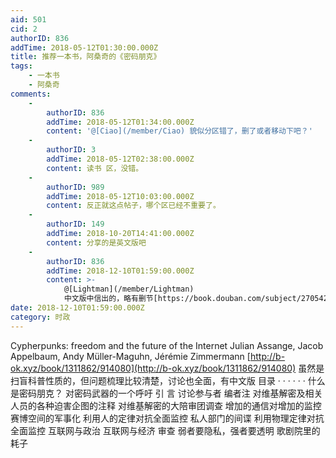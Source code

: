 ```yaml
---
aid: 501
cid: 2
authorID: 836
addTime: 2018-05-12T01:30:00.000Z
title: 推荐一本书，阿桑奇的《密码朋克》
tags:
    - 一本书
    - 阿桑奇
comments:
    -
        authorID: 836
        addTime: 2018-05-12T01:34:00.000Z
        content: '@[Ciao](/member/Ciao) 貌似分区错了，删了或者移动下吧？'
    -
        authorID: 3
        addTime: 2018-05-12T02:38:00.000Z
        content: 读书 区，没错。
    -
        authorID: 989
        addTime: 2018-05-12T10:03:00.000Z
        content: 反正就这点帖子，哪个区已经不重要了。
    -
        authorID: 149
        addTime: 2018-10-20T14:41:00.000Z
        content: 分享的是英文版吧
    -
        authorID: 836
        addTime: 2018-12-10T01:59:00.000Z
        content: >-
            @[Lightman](/member/Lightman)
            中文版中信出的，略有删节[https://book.douban.com/subject/27054249/](https://book.douban.com/subject/27054249/)
date: 2018-12-10T01:59:00.000Z
category: 时政
---
```


Cypherpunks: freedom and the future of the Internet Julian Assange, Jacob Appelbaum, Andy Müller-Maguhn, Jérémie Zimmermann [http://b-ok.xyz/book/1311862/914080](http://b-ok.xyz/book/1311862/914080) 虽然是扫盲科普性质的，但问题梳理比较清楚，讨论也全面，有中文版 目录 · · · · · · 什么是密码朋克？ 对密码武器的一个呼吁 引 言 讨论参与者 编者注 对维基解密及相关人员的各种迫害企图的注释 对维基解密的大陪审团调查 增加的通信对增加的监控 赛博空间的军事化 利用人的定律对抗全面监控 私人部门的间谍 利用物理定律对抗全面监控 互联网与政治 互联网与经济 审查 弱者要隐私，强者要透明 歌剧院里的耗子
